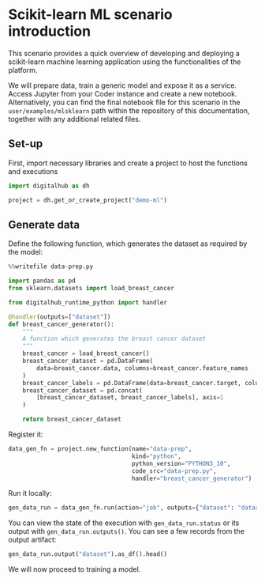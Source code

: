 # Scikit-learn ML scenario introduction

This scenario provides a quick overview of developing and deploying a scikit-learn machine learning application using the functionalities of the platform.

We will prepare data, train a generic model and expose it as a service. Access Jupyter from your Coder instance and create a new notebook. Alternatively, you can find the final notebook file for this scenario in the `user/examples/mlsklearn` path within the repository of this documentation, together with any additional related files.

## Set-up

First, import necessary libraries and create a project to host the functions and executions

```python
import digitalhub as dh

project = dh.get_or_create_project("demo-ml")
```

## Generate data

Define the following function, which generates the dataset as required by the model:

``` python
%%writefile data-prep.py

import pandas as pd
from sklearn.datasets import load_breast_cancer

from digitalhub_runtime_python import handler

@handler(outputs=["dataset"])
def breast_cancer_generator():
    """
    A function which generates the breast cancer dataset
    """
    breast_cancer = load_breast_cancer()
    breast_cancer_dataset = pd.DataFrame(
        data=breast_cancer.data, columns=breast_cancer.feature_names
    )
    breast_cancer_labels = pd.DataFrame(data=breast_cancer.target, columns=["target"])
    breast_cancer_dataset = pd.concat(
        [breast_cancer_dataset, breast_cancer_labels], axis=1
    )

    return breast_cancer_dataset
```

Register it:

``` python
data_gen_fn = project.new_function(name="data-prep",
                                   kind="python",
                                   python_version="PYTHON3_10",
                                   code_src="data-prep.py",
                                   handler="breast_cancer_generator")
```

Run it locally:

``` python
gen_data_run = data_gen_fn.run(action="job", outputs={"dataset": "dataset"}, local_execution=True)
```

You can view the state of the execution with `gen_data_run.status` or its output with `gen_data_run.outputs()`. You can see a few records from the output artifact:

``` python
gen_data_run.output("dataset").as_df().head()
```

We will now proceed to training a model.
